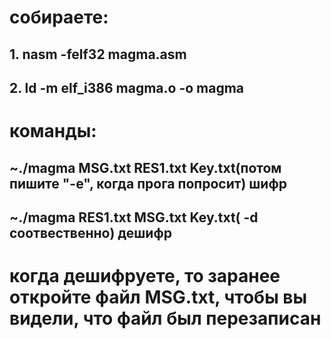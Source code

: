 # собираете:
  ## 1. nasm -felf32 magma.asm
  ## 2. ld -m elf_i386 magma.o -o magma 
# команды: 
  ## ~./magma MSG.txt RES1.txt Key.txt(потом пишите "-e", когда прога попросит) шифр
  ## ~./magma RES1.txt MSG.txt Key.txt( -d соотвественно) дешифр
# когда дешифруете, то заранее откройте файл MSG.txt, чтобы вы видели, что файл был перезаписан
